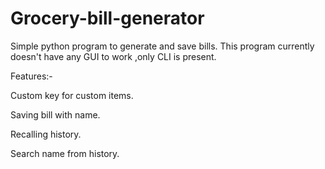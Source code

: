# Grocery-bill-generator
Simple python program to generate and save bills.
This program currently doesn't have any GUI to work ,only CLI is present.

Features:-

Custom key for custom items.

Saving bill with name.

Recalling history.

Search name from history.
